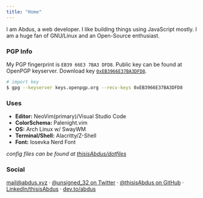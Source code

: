 ```yaml
---
title: "Home"
---
```


I am Abdus, a web developer. I like building things using JavaScript mostly.
I am a huge fan of GNU/Linux and an Open-Source enthusiast.

### PGP Info

My PGP fingerprint is `EB39 66E3 7BA3 DFD8`. Public key can be found at OpenPGP keyserver.
Download key  [`0xEB3966E37BA3DFD8`](https://keys.openpgp.org/search?q=0xEB3966E37BA3DFD8).

```sh
# import key
$ gpg --keyserver keys.openpgp.org --recv-keys 0xEB3966E37BA3DFD8
```

### Uses

- **Editor:** NeoVim(primary)/Visual Studio Code
- **ColorSchema:** Palenight.vim
- **OS:** Arch Linux w/ SwayWM
- **Terminal/Shell:** Alacritty/Z-Shell
- **Font:** Iosevka Nerd Font

_config files can be found at [thisisAbdus/dotfiles](https://github.com/thisisabdus/dotfiles)_

### Social

[mail@abdus.xyz](mailto:mail@abdus.xyz) &middot; 
[@unsigned_32 on Twitter](https://twitter.com/@unsigned_32) &middot; 
[@thisisAbdus on GitHub](https://github.com/thisisabdus) &middot; 
[LinkedIn/thisisAbdus](https://www.linkedin.com/in/thisisabdus) &middot; 
[dev.to/abdus](https://dev.to/abdus)
